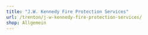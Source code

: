```yaml
---
title: "J.W. Kennedy Fire Protection Services"
url: /trenton/j-w-kennedy-fire-protection-services/
shop: Allgemein
---
```

